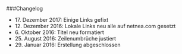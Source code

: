 ###Changelog

* 17\. Dezember 2017: Einige Links gefixt
* 12\. Dezember 2016: Lokale Links neu alle auf netnea.com gesetzt
* 6\. Oktober 2016: Titel neu formatiert
* 25\. August 2016: Zeilenumbrüche justiert
* 29\. Januar 2016: Erstellung abgeschlossen

